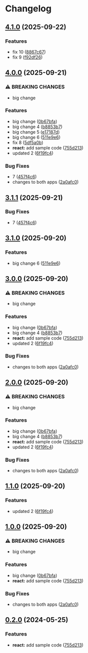 # Changelog

## [4.1.0](https://github.com/guyderriman-ship-it/release-please-monorepo-example/compare/hello-react@v4.0.0...hello-react@v4.1.0) (2025-09-22)


### Features

* fix 10 ([8867c67](https://github.com/guyderriman-ship-it/release-please-monorepo-example/commit/8867c67ef68eca4966b2dcfaa79d304e203f7873))
* fix 9 ([f92df26](https://github.com/guyderriman-ship-it/release-please-monorepo-example/commit/f92df26faee5d9a5fdac6d1f7764764dc1756073))

## [4.0.0](https://github.com/guyderriman-ship-it/release-please-monorepo-example/compare/hello-react@v3.1.1...hello-react@v4.0.0) (2025-09-21)


### ⚠ BREAKING CHANGES

* big change

### Features

* big change ([0b67bfa](https://github.com/guyderriman-ship-it/release-please-monorepo-example/commit/0b67bfac8f16057b6748391e06f6294d34514839))
* big change 4 ([b8853b7](https://github.com/guyderriman-ship-it/release-please-monorepo-example/commit/b8853b7978d2edcdced3c1a1f4a0992e278b938c))
* big change 5 ([e17187d](https://github.com/guyderriman-ship-it/release-please-monorepo-example/commit/e17187d473107aea349f97dd11f3a407338d0b9e))
* big change 6 ([511e9e6](https://github.com/guyderriman-ship-it/release-please-monorepo-example/commit/511e9e6eefe04720dcd0e2c8da07934884906173))
* fix 8 ([5df5a0b](https://github.com/guyderriman-ship-it/release-please-monorepo-example/commit/5df5a0b2c64d5d1d417b1ee079ff7fdf5cdf9237))
* **react:** add sample code ([755d213](https://github.com/guyderriman-ship-it/release-please-monorepo-example/commit/755d2133dde08b8e1aeb2012256ee58b934fc346))
* updated 2 ([6f19fc4](https://github.com/guyderriman-ship-it/release-please-monorepo-example/commit/6f19fc458ec8497dad255bab850ea766122a5db1))


### Bug Fixes

* 7 ([457f4c6](https://github.com/guyderriman-ship-it/release-please-monorepo-example/commit/457f4c6f59e66407bacd9accdd3410c3eb2bca0d))
* changes to both apps ([2a0afc0](https://github.com/guyderriman-ship-it/release-please-monorepo-example/commit/2a0afc030b9987e0f6bf5cf0d9fd13d127e8f377))

## [3.1.1](https://github.com/guyderriman-ship-it/release-please-monorepo-example/compare/hello-react@v3.1.0...hello-react@v3.1.1) (2025-09-21)


### Bug Fixes

* 7 ([457f4c6](https://github.com/guyderriman-ship-it/release-please-monorepo-example/commit/457f4c6f59e66407bacd9accdd3410c3eb2bca0d))

## [3.1.0](https://github.com/guyderriman-ship-it/release-please-monorepo-example/compare/hello-react@v3.0.0...hello-react@v3.1.0) (2025-09-20)


### Features

* big change 6 ([511e9e6](https://github.com/guyderriman-ship-it/release-please-monorepo-example/commit/511e9e6eefe04720dcd0e2c8da07934884906173))

## [3.0.0](https://github.com/guyderriman-ship-it/release-please-monorepo-example/compare/hello-react@v2.0.0...hello-react@v3.0.0) (2025-09-20)


### ⚠ BREAKING CHANGES

* big change

### Features

* big change ([0b67bfa](https://github.com/guyderriman-ship-it/release-please-monorepo-example/commit/0b67bfac8f16057b6748391e06f6294d34514839))
* big change 4 ([b8853b7](https://github.com/guyderriman-ship-it/release-please-monorepo-example/commit/b8853b7978d2edcdced3c1a1f4a0992e278b938c))
* **react:** add sample code ([755d213](https://github.com/guyderriman-ship-it/release-please-monorepo-example/commit/755d2133dde08b8e1aeb2012256ee58b934fc346))
* updated 2 ([6f19fc4](https://github.com/guyderriman-ship-it/release-please-monorepo-example/commit/6f19fc458ec8497dad255bab850ea766122a5db1))


### Bug Fixes

* changes to both apps ([2a0afc0](https://github.com/guyderriman-ship-it/release-please-monorepo-example/commit/2a0afc030b9987e0f6bf5cf0d9fd13d127e8f377))

## [2.0.0](https://github.com/guyderriman-ship-it/release-please-monorepo-example/compare/hello-react@v1.1.0...hello-react@v2.0.0) (2025-09-20)


### ⚠ BREAKING CHANGES

* big change

### Features

* big change ([0b67bfa](https://github.com/guyderriman-ship-it/release-please-monorepo-example/commit/0b67bfac8f16057b6748391e06f6294d34514839))
* big change 4 ([b8853b7](https://github.com/guyderriman-ship-it/release-please-monorepo-example/commit/b8853b7978d2edcdced3c1a1f4a0992e278b938c))
* **react:** add sample code ([755d213](https://github.com/guyderriman-ship-it/release-please-monorepo-example/commit/755d2133dde08b8e1aeb2012256ee58b934fc346))
* updated 2 ([6f19fc4](https://github.com/guyderriman-ship-it/release-please-monorepo-example/commit/6f19fc458ec8497dad255bab850ea766122a5db1))


### Bug Fixes

* changes to both apps ([2a0afc0](https://github.com/guyderriman-ship-it/release-please-monorepo-example/commit/2a0afc030b9987e0f6bf5cf0d9fd13d127e8f377))

## [1.1.0](https://github.com/guyderriman-ship-it/release-please-monorepo-example/compare/hello-react@v1.0.0...hello-react@v1.1.0) (2025-09-20)


### Features

* updated 2 ([6f19fc4](https://github.com/guyderriman-ship-it/release-please-monorepo-example/commit/6f19fc458ec8497dad255bab850ea766122a5db1))

## [1.0.0](https://github.com/guyderriman-ship-it/release-please-monorepo-example/compare/hello-react@v0.2.0...hello-react@v1.0.0) (2025-09-20)


### ⚠ BREAKING CHANGES

* big change

### Features

* big change ([0b67bfa](https://github.com/guyderriman-ship-it/release-please-monorepo-example/commit/0b67bfac8f16057b6748391e06f6294d34514839))
* **react:** add sample code ([755d213](https://github.com/guyderriman-ship-it/release-please-monorepo-example/commit/755d2133dde08b8e1aeb2012256ee58b934fc346))


### Bug Fixes

* changes to both apps ([2a0afc0](https://github.com/guyderriman-ship-it/release-please-monorepo-example/commit/2a0afc030b9987e0f6bf5cf0d9fd13d127e8f377))

## [0.2.0](https://github.com/amarjanica/release-please-monorepo-example/compare/hello-react-v0.1.0...hello-react@v0.2.0) (2024-05-25)


### Features

* **react:** add sample code ([755d213](https://github.com/amarjanica/release-please-monorepo-example/commit/755d2133dde08b8e1aeb2012256ee58b934fc346))
